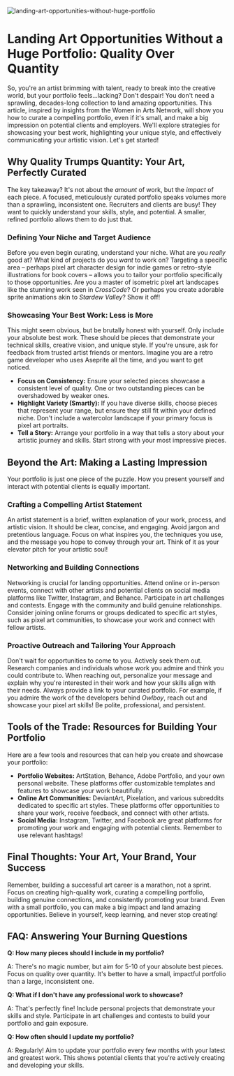 ![landing-art-opportunities-without-huge-portfolio](https://images.pexels.com/photos/33449259/pexels-photo-33449259.png?auto=compress&cs=tinysrgb&fit=crop&h=627&w=1200)

# Landing Art Opportunities Without a Huge Portfolio: Quality Over Quantity

So, you're an artist brimming with talent, ready to break into the creative world, but your portfolio feels...lacking? Don't despair! You don't need a sprawling, decades-long collection to land amazing opportunities. This article, inspired by insights from the Women in Arts Network, will show you how to curate a compelling portfolio, even if it's small, and make a big impression on potential clients and employers. We'll explore strategies for showcasing your best work, highlighting your unique style, and effectively communicating your artistic vision. Let's get started!

## Why Quality Trumps Quantity: Your Art, Perfectly Curated

The key takeaway? It's not about the *amount* of work, but the *impact* of each piece. A focused, meticulously curated portfolio speaks volumes more than a sprawling, inconsistent one. Recruiters and clients are busy! They want to quickly understand your skills, style, and potential. A smaller, refined portfolio allows them to do just that.

### Defining Your Niche and Target Audience

Before you even begin curating, understand your niche. What are you *really* good at? What kind of projects do you *want* to work on? Targeting a specific area – perhaps pixel art character design for indie games or retro-style illustrations for book covers – allows you to tailor your portfolio specifically to those opportunities. Are you a master of isometric pixel art landscapes like the stunning work seen in *CrossCode*? Or perhaps you create adorable sprite animations akin to *Stardew Valley*? Show it off!

### Showcasing Your Best Work: Less is More

This might seem obvious, but be brutally honest with yourself. Only include your absolute best work. These should be pieces that demonstrate your technical skills, creative vision, and unique style. If you're unsure, ask for feedback from trusted artist friends or mentors. Imagine you are a retro game developer who uses Aseprite all the time, and you want to get noticed.

*   **Focus on Consistency:** Ensure your selected pieces showcase a consistent level of quality. One or two outstanding pieces can be overshadowed by weaker ones.
*   **Highlight Variety (Smartly):** If you have diverse skills, choose pieces that represent your range, but ensure they still fit within your defined niche. Don't include a watercolor landscape if your primary focus is pixel art portraits.
*   **Tell a Story:** Arrange your portfolio in a way that tells a story about your artistic journey and skills. Start strong with your most impressive pieces.

## Beyond the Art: Making a Lasting Impression

Your portfolio is just one piece of the puzzle. How you present yourself and interact with potential clients is equally important.

### Crafting a Compelling Artist Statement

An artist statement is a brief, written explanation of your work, process, and artistic vision. It should be clear, concise, and engaging. Avoid jargon and pretentious language. Focus on what inspires you, the techniques you use, and the message you hope to convey through your art. Think of it as your elevator pitch for your artistic soul!

### Networking and Building Connections

Networking is crucial for landing opportunities. Attend online or in-person events, connect with other artists and potential clients on social media platforms like Twitter, Instagram, and Behance. Participate in art challenges and contests. Engage with the community and build genuine relationships. Consider joining online forums or groups dedicated to specific art styles, such as pixel art communities, to showcase your work and connect with fellow artists.

### Proactive Outreach and Tailoring Your Approach

Don't wait for opportunities to come to you. Actively seek them out. Research companies and individuals whose work you admire and think you could contribute to. When reaching out, personalize your message and explain why you're interested in their work and how your skills align with their needs. Always provide a link to your curated portfolio. For example, if you admire the work of the developers behind *Owlboy*, reach out and showcase your pixel art skills! Be polite, professional, and persistent.

## Tools of the Trade: Resources for Building Your Portfolio

Here are a few tools and resources that can help you create and showcase your portfolio:

*   **Portfolio Websites:** ArtStation, Behance, Adobe Portfolio, and your own personal website. These platforms offer customizable templates and features to showcase your work beautifully.
*   **Online Art Communities:** DeviantArt, Pixelation, and various subreddits dedicated to specific art styles. These platforms offer opportunities to share your work, receive feedback, and connect with other artists.
*   **Social Media:** Instagram, Twitter, and Facebook are great platforms for promoting your work and engaging with potential clients. Remember to use relevant hashtags!

## Final Thoughts: Your Art, Your Brand, Your Success

Remember, building a successful art career is a marathon, not a sprint. Focus on creating high-quality work, curating a compelling portfolio, building genuine connections, and consistently promoting your brand. Even with a small portfolio, you can make a big impact and land amazing opportunities. Believe in yourself, keep learning, and never stop creating!

## FAQ: Answering Your Burning Questions

**Q: How many pieces should I include in my portfolio?**

A: There's no magic number, but aim for 5-10 of your absolute best pieces. Focus on quality over quantity. It's better to have a small, impactful portfolio than a large, inconsistent one.

**Q: What if I don't have any professional work to showcase?**

A: That's perfectly fine! Include personal projects that demonstrate your skills and style. Participate in art challenges and contests to build your portfolio and gain exposure.

**Q: How often should I update my portfolio?**

A: Regularly! Aim to update your portfolio every few months with your latest and greatest work. This shows potential clients that you're actively creating and developing your skills.
